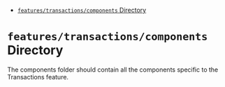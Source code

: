 <!-- START doctoc generated TOC please keep comment here to allow auto update -->
<!-- DON'T EDIT THIS SECTION, INSTEAD RE-RUN doctoc TO UPDATE -->

- [`features/transactions/components` Directory](#featurestransactionscomponents-directory)

<!-- END doctoc generated TOC please keep comment here to allow auto update -->

# `features/transactions/components` Directory

The components folder should contain all the components specific to the Transactions feature.
